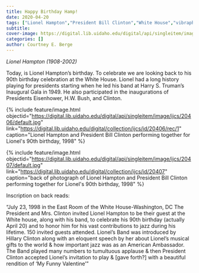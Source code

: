 ```yaml
---
title: Happy Birthday Hamp!
date: 2020-04-20
tags: ["Lionel Hampton","President Bill Clinton","White House","vibraphone","saxophone"]
subtitle: 
cover-image: https://digital.lib.uidaho.edu/digital/api/singleitem/image/ijcs/20406/default.jpg
categories: []
author: Courtney E. Berge
---
```


*Lionel Hampton (1908-2002)*

Today, is Lionel Hampton’s birthday. To celebrate we are looking back to his 90th birthday celebration at the White House. Lionel had a long history playing for presidents starting when he led his band at Harry S. Truman’s Inaugural Gala in 1949. He also participated in the inaugurations of Presidents Eisenhower, H.W. Bush, and Clinton. 

{% include feature/image.html objectid="https://digital.lib.uidaho.edu/digital/api/singleitem/image/ijcs/20406/default.jpg" link="https://digital.lib.uidaho.edu/digital/collection/ijcs/id/20406/rec/1" caption="Lionel Hampton and President Bill Clinton performing together for Lionel's 90th birthday, 1998" %}

{% include feature/image.html objectid="https://digital.lib.uidaho.edu/digital/api/singleitem/image/ijcs/20407/default.jpg" link="https://digital.lib.uidaho.edu/digital/collection/ijcs/id/20407" caption="back of photograph of Lionel Hampton and President Bill Clinton performing together for Lionel's 90th birthday, 1998" %}

Inscription on back reads:

“July 23, 1998 in the East Room of the White House-Washington, DC  The President and Mrs. Clinton invited Lionel Hampton to be their guest at the White house, along with his band, to celebrate his 90th birthday (actually April 20) and to honor him for his vast contributions to jazz during his lifetime.  150 invited guests attended.  Lionel’s Band was introduced by Hillary Clinton along with an eloquent speech by her about Lionel’s musical gifts to the world & how important jazz was as an American Ambassador.  The Band played many numbers to tumultuous applause & then President Clinton accepted Lionel’s invitation to play & [gave forth?] with a beautiful rendition of ‘My Funny Valentine’”